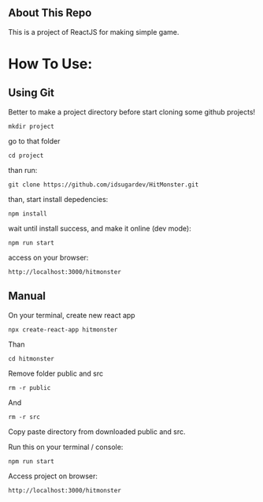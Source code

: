 
## About This Repo
This is a project of ReactJS for making simple game.


# How To Use:

## Using Git

Better to make a project directory before start cloning some github projects!

`mkdir project`

go to that folder

`cd project`

than run:

`git clone https://github.com/idsugardev/HitMonster.git`

than, start install depedencies:

`npm install`

wait until install success, and make it online (dev mode):

`npm run start`

access on your browser:

`http://localhost:3000/hitmonster`


## Manual

On your terminal, create new react app

`npx create-react-app hitmonster`

Than

`cd hitmonster`

Remove folder public and src

`rm -r public`

And

`rm -r src`

Copy paste directory from downloaded public and src.

Run this on your terminal / console:

`npm run start`

Access project on browser:

`http://localhost:3000/hitmonster`
